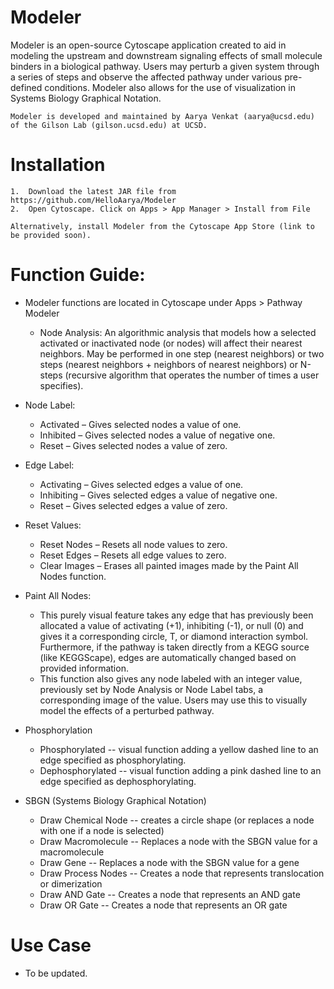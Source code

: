 # Modeler

Modeler is an open-source Cytoscape application created to aid in modeling the upstream and downstream signaling effects of small molecule binders in a biological pathway. Users may perturb a given system through a series of steps and observe the affected pathway under various pre-defined conditions. Modeler also allows for the use of visualization in Systems Biology Graphical Notation. 

	Modeler is developed and maintained by Aarya Venkat (aarya@ucsd.edu) of the Gilson Lab (gilson.ucsd.edu) at UCSD.

# Installation
	1.	Download the latest JAR file from https://github.com/HelloAarya/Modeler
	2.	Open Cytoscape. Click on Apps > App Manager > Install from File
	
	Alternatively, install Modeler from the Cytoscape App Store (link to be provided soon).
	
	
# Function Guide:

-	Modeler functions are located in Cytoscape under Apps > Pathway Modeler
	- Node Analysis: An algorithmic analysis that models how a selected activated or inactivated node (or nodes) will affect their nearest neighbors. May be performed in one step (nearest neighbors) or two steps (nearest neighbors + neighbors of nearest neighbors) or N-steps (recursive algorithm that operates the number of times a user specifies).

- Node Label: 
	- Activated – Gives selected nodes a value of one.
	- Inhibited – Gives selected nodes a value of negative one.
	- Reset – Gives selected nodes a value of zero.
- Edge Label: 
	- Activating – Gives selected edges a value of one.
	-	Inhibiting – Gives selected edges a value of negative one.
	-	Reset – Gives selected edges a value of zero. 
- Reset Values: 
	-	Reset Nodes – Resets all node values to zero.
	-	Reset Edges – Resets all edge values to zero.
	-	Clear Images – Erases all painted images made by the Paint All Nodes function.

- Paint All Nodes: 
	- This purely visual feature takes any edge that has previously been allocated a value of activating (+1), inhibiting (-1), or null (0) and gives it a corresponding circle, T, or diamond interaction symbol. Furthermore, if the pathway is taken directly from a KEGG source (like KEGGScape), edges are automatically changed based on provided information.
	- This function also gives any node labeled with an integer value, previously set by Node Analysis or Node Label tabs, a corresponding image of the value. Users may use this to visually model the effects of a perturbed pathway.

- Phosphorylation
	- Phosphorylated -- visual function adding a yellow dashed line to an edge specified as phosphorylating.
	- Dephosphorylated -- visual function adding a pink dashed line to an edge specified as dephosphorylating.

- SBGN (Systems Biology Graphical Notation)
	- Draw Chemical Node -- creates a circle shape (or replaces a node with one if a node is selected)
	- Draw Macromolecule -- Replaces a node with the SBGN value for a macromolecule
	- Draw Gene -- Replaces a node with the SBGN value for a gene
	- Draw Process Nodes -- Creates a node that represents translocation or dimerization
	- Draw AND Gate -- Creates a node that represents an AND gate
	- Draw OR Gate -- Creates a node that represents an OR gate

# Use Case
- To be updated.
